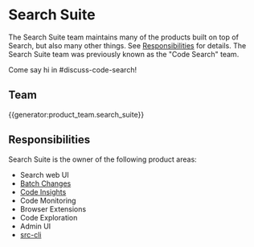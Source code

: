 # Search Suite

The Search Suite team maintains many of the products built on top of Search,
but also many other things. See [Responsibilities](#responsibilities) for
details. The Search Suite team was previously known as the "Code Search" team.

Come say hi in #discuss-code-search!

## Team

{{generator:product_team.search_suite}}

## Responsibilities

Search Suite is the owner of the following product areas:

- Search web UI
- [Batch Changes](./batch-changes/index.md)
- [Code Insights](./code-insights/index.md)
- Code Monitoring
- Browser Extensions
- Code Exploration
- Admin UI
- [src-cli](https://github.com/sourcegraph/src-cli)
